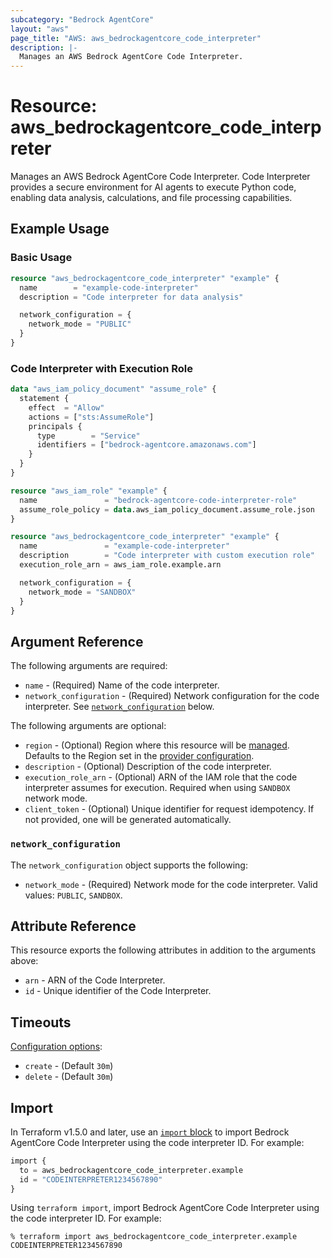 ```yaml
---
subcategory: "Bedrock AgentCore"
layout: "aws"
page_title: "AWS: aws_bedrockagentcore_code_interpreter"
description: |-
  Manages an AWS Bedrock AgentCore Code Interpreter.
---
```


# Resource: aws_bedrockagentcore_code_interpreter

Manages an AWS Bedrock AgentCore Code Interpreter. Code Interpreter provides a secure environment for AI agents to execute Python code, enabling data analysis, calculations, and file processing capabilities.

## Example Usage

### Basic Usage

```terraform
resource "aws_bedrockagentcore_code_interpreter" "example" {
  name        = "example-code-interpreter"
  description = "Code interpreter for data analysis"

  network_configuration = {
    network_mode = "PUBLIC"
  }
}
```

### Code Interpreter with Execution Role

```terraform
data "aws_iam_policy_document" "assume_role" {
  statement {
    effect  = "Allow"
    actions = ["sts:AssumeRole"]
    principals {
      type        = "Service"
      identifiers = ["bedrock-agentcore.amazonaws.com"]
    }
  }
}

resource "aws_iam_role" "example" {
  name               = "bedrock-agentcore-code-interpreter-role"
  assume_role_policy = data.aws_iam_policy_document.assume_role.json
}

resource "aws_bedrockagentcore_code_interpreter" "example" {
  name               = "example-code-interpreter"
  description        = "Code interpreter with custom execution role"
  execution_role_arn = aws_iam_role.example.arn

  network_configuration = {
    network_mode = "SANDBOX"
  }
}
```

## Argument Reference

The following arguments are required:

* `name` - (Required) Name of the code interpreter.
* `network_configuration` - (Required) Network configuration for the code interpreter. See [`network_configuration`](#network_configuration) below.

The following arguments are optional:

* `region` - (Optional) Region where this resource will be [managed](https://docs.aws.amazon.com/general/latest/gr/rande.html#regional-endpoints). Defaults to the Region set in the [provider configuration](https://registry.terraform.io/providers/hashicorp/aws/latest/docs#aws-configuration-reference).
* `description` - (Optional) Description of the code interpreter.
* `execution_role_arn` - (Optional) ARN of the IAM role that the code interpreter assumes for execution. Required when using `SANDBOX` network mode.
* `client_token` - (Optional) Unique identifier for request idempotency. If not provided, one will be generated automatically.

### `network_configuration`

The `network_configuration` object supports the following:

* `network_mode` - (Required) Network mode for the code interpreter. Valid values: `PUBLIC`, `SANDBOX`.

## Attribute Reference

This resource exports the following attributes in addition to the arguments above:

* `arn` - ARN of the Code Interpreter.
* `id` - Unique identifier of the Code Interpreter.

## Timeouts

[Configuration options](https://developer.hashicorp.com/terraform/language/resources/syntax#operation-timeouts):

* `create` - (Default `30m`)
* `delete` - (Default `30m`)

## Import

In Terraform v1.5.0 and later, use an [`import` block](https://developer.hashicorp.com/terraform/language/import) to import Bedrock AgentCore Code Interpreter using the code interpreter ID. For example:

```terraform
import {
  to = aws_bedrockagentcore_code_interpreter.example
  id = "CODEINTERPRETER1234567890"
}
```

Using `terraform import`, import Bedrock AgentCore Code Interpreter using the code interpreter ID. For example:

```console
% terraform import aws_bedrockagentcore_code_interpreter.example CODEINTERPRETER1234567890
```
